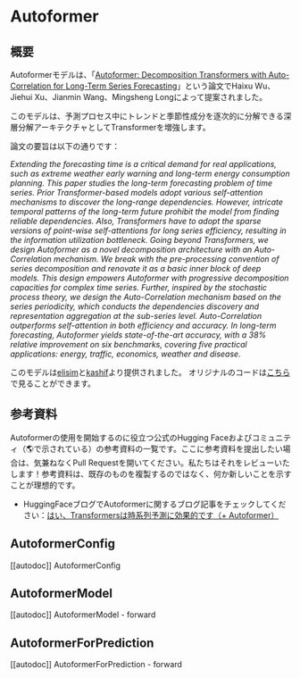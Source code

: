 <!--Copyright 2023 The HuggingFace Team. All rights reserved.

Licensed under the Apache License, Version 2.0 (the "License"); you may not use this file except in compliance with
the License. You may obtain a copy of the License at

http://www.apache.org/licenses/LICENSE-2.0

Unless required by applicable law or agreed to in writing, software distributed under the License is distributed on
an "AS IS" BASIS, WITHOUT WARRANTIES OR CONDITIONS OF ANY KIND, either express or implied. See the License for the
specific language governing permissions and limitations under the License.

⚠️ Note that this file is in Markdown but contain specific syntax for our doc-builder (similar to MDX) that may not be
rendered properly in your Markdown viewer.

-->

# Autoformer

## 概要

Autoformerモデルは、「[Autoformer: Decomposition Transformers with Auto-Correlation for Long-Term Series Forecasting](https://arxiv.org/abs/2106.13008)」という論文でHaixu Wu、Jiehui Xu、Jianmin Wang、Mingsheng Longによって提案されました。

このモデルは、予測プロセス中にトレンドと季節性成分を逐次的に分解できる深層分解アーキテクチャとしてTransformerを増強します。

論文の要旨は以下の通りです：

*Extending the forecasting time is a critical demand for real applications, such as extreme weather early warning and long-term energy consumption planning. This paper studies the long-term forecasting problem of time series. Prior Transformer-based models adopt various self-attention mechanisms to discover the long-range dependencies. However, intricate temporal patterns of the long-term future prohibit the model from finding reliable dependencies. Also, Transformers have to adopt the sparse versions of point-wise self-attentions for long series efficiency, resulting in the information utilization bottleneck. Going beyond Transformers, we design Autoformer as a novel decomposition architecture with an Auto-Correlation mechanism. We break with the pre-processing convention of series decomposition and renovate it as a basic inner block of deep models. This design empowers Autoformer with progressive decomposition capacities for complex time series. Further, inspired by the stochastic process theory, we design the Auto-Correlation mechanism based on the series periodicity, which conducts the dependencies discovery and representation aggregation at the sub-series level. Auto-Correlation outperforms self-attention in both efficiency and accuracy. In long-term forecasting, Autoformer yields state-of-the-art accuracy, with a 38% relative improvement on six benchmarks, covering five practical applications: energy, traffic, economics, weather and disease.*

このモデルは[elisim](https://huggingface.co/elisim)と[kashif](https://huggingface.co/kashif)より提供されました。
オリジナルのコードは[こちら](https://github.com/thuml/Autoformer)で見ることができます。

## 参考資料

Autoformerの使用を開始するのに役立つ公式のHugging Faceおよびコミュニティ（🌎で示されている）の参考資料の一覧です。ここに参考資料を提出したい場合は、気兼ねなくPull Requestを開いてください。私たちはそれをレビューいたします！参考資料は、既存のものを複製するのではなく、何か新しいことを示すことが理想的です。

- HuggingFaceブログでAutoformerに関するブログ記事をチェックしてください：[はい、Transformersは時系列予測に効果的です（+ Autoformer）](https://huggingface.co/blog/autoformer)

## AutoformerConfig

[[autodoc]] AutoformerConfig

## AutoformerModel

[[autodoc]] AutoformerModel
    - forward

## AutoformerForPrediction

[[autodoc]] AutoformerForPrediction
    - forward
